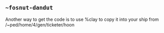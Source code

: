 ## `~fosnut-dandut`
Another way to get the code is to use %clay to copy it into your ship from /~ped/home/4/gen/ticketer/hoon